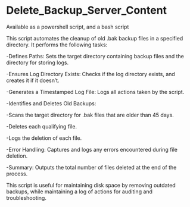 # Delete_Backup_Server_Content
Available as a powershell script, and a bash script

This script automates the cleanup of old .bak backup files in a specified directory. It performs the following tasks:

-Defines Paths: Sets the target directory containing backup files and the directory for storing logs.

-Ensures Log Directory Exists: Checks if the log directory exists, and creates it if it doesn’t.

-Generates a Timestamped Log File: Logs all actions taken by the script.

-Identifies and Deletes Old Backups:

-Scans the target directory for .bak files that are older than 45 days.

-Deletes each qualifying file.

-Logs the deletion of each file.

-Error Handling: Captures and logs any errors encountered during file deletion.

-Summary: Outputs the total number of files deleted at the end of the process.

This script is useful for maintaining disk space by removing outdated backups, while maintaining a log of actions for auditing and troubleshooting.
